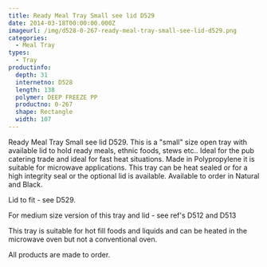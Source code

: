 ```yaml
---
title: Ready Meal Tray Small see lid D529
date: 2014-03-18T00:00:00.000Z
imageurl: /img/d528-0-267-ready-meal-tray-small-see-lid-d529.png
categories:
  - Meal Tray
types:
  - Tray
productinfo:
  depth: 31
  internetno: D528
  length: 138
  polymer: DEEP FREEZE PP
  productno: 0-267
  shape: Rectangle
  width: 107
---
```

Ready Meal Tray Small see lid D529. This is a "small" size open tray with available lid to hold ready meals, ethnic foods, stews etc.. Ideal for the pub catering trade and ideal for fast heat situations. Made in Polypropylene it is suitable for microwave applications. This tray can be heat sealed or for a high integrity seal or the optional lid is available. Available to order in Natural and Black.

Lid to fit - see D529.

For medium size version of this tray and lid - see ref's D512 and D513

This tray is suitable for hot fill foods and liquids and can be heated in the microwave oven but not a conventional oven.

All products are made to order.

 

 
